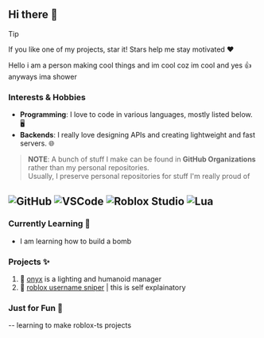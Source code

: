 ## Hi there 👋

> [!TIP]
> If you like one of my projects, star it! Stars help me stay motivated ❤️

Hello i am a person making cool things and im cool coz im cool and yes 👍 anyways ima shower 

### Interests & Hobbies
* **Programming**:  I love to code in various languages, mostly listed below. 🖥️
* **Backends**: I really love designing APIs and creating lightweight and fast servers. 🌐


> **NOTE**: A bunch of stuff I make can be found in **GitHub Organizations** rather than my personal repositories.
> <br>Usually, I preserve personal repositories for stuff I'm really proud of
> 
![GitHub](https://img.shields.io/badge/github-%23121011.svg?style=for-the-badge&logo=github&logoColor=white)
![VSCode](https://img.shields.io/badge/VSCode-007ACC?style=for-the-badge&logo=visual-studio-code&logoColor=white)
![Roblox Studio](https://img.shields.io/badge/roblox%20studio-%23F7DF1E.svg?style=for-the-badge&logo=roblox&logoColor=black)
![Lua](https://img.shields.io/badge/lua-%232C2D72.svg?style=for-the-badge&logo=lua&logoColor=white)
--- 

### Currently Learning 📖
- I am learning how to build a bomb

### Projects ✨
1. 👹 [onyx](https://github.com/xxpwnxxx420lord/Onyx/blob/main) is a lighting and humanoid manager
1. 🔫 [roblox username sniper](https://github.com/xxpwnxxx420lord/user-sniper) | this is self explainatory

### Just for Fun 💨
-- learning to make roblox-ts projects
